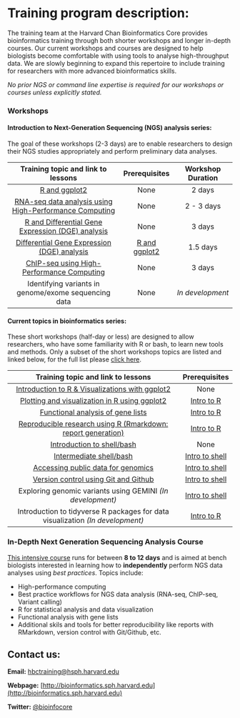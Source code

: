 # Training program description:

The training team at the Harvard Chan Bioinformatics Core provides bioinformatics training through both shorter workshops and longer in-depth courses. Our current workshops and courses are designed to help biologists become comfortable with using tools to analyse high-throughput data. We are slowly beginning to expand this repertoire to include training for researchers with more advanced bioinformatics skills.

*No prior NGS or command line expertise is required for our workshops or courses unless explicitly stated.*

### Workshops

#### Introduction to Next-Generation Sequencing (NGS) analysis series: 

The goal of these workshops (2-3 days) are to enable researchers to design their NGS studies appropriately and perform preliminary data analyses.

| Training topic and link to lessons | Prerequisites | Workshop Duration |
:----------:|:----------:|:----------:|
| [R and ggplot2](https://hbctraining.github.io/Intro-to-R/) | None | 2 days |
| [RNA-seq data analysis using High-Performance Computing](https://hbctraining.github.io/Intro-to-rnaseq-hpc-O2/) | None | 2 - 3 days |
| [R and Differential Gene Expression (DGE) analysis](https://hbctraining.github.io/Intro-to-R-with-DGE/) | None | 3 days |
| [Differential Gene Expression (DGE) analysis](https://hbctraining.github.io/DGE_workshop/) | [R and ggplot2](https://hbctraining.github.io/Intro-to-R/) | 1.5 days |
| [ChIP-seq using High-Performance Computing](https://hbctraining.github.io/Intro-to-ChIPseq/) | None  | 3 days |
| Identifying variants in genome/exome sequencing data  | None | *In development* |

#### Current topics in bioinformatics series:

These short workshops (half-day or less) are designed to allow researchers, who have some familiarity with R or bash, to learn new tools and methods. Only a subset of the short workshops topics are listed and linked below, for the full list please [click here](https://hbctraining.github.io/Training-modules/).

| Training topic and link to lessons | Prerequisites | 
:----------:|:----------:|
| [Introduction to R & Visualizations with ggplot2](https://hbctraining.github.io/Training-modules/IntroR_ggplot2/) | None |
| [Plotting and visualization in R using ggplot2](https://hbctraining.github.io/Training-modules/Visualization_in_R/) | [Intro to R](https://hbctraining.github.io/Training-modules/IntroR_ggplot2/) |
| [Functional analysis of gene lists](https://hbctraining.github.io/Training-modules/DGE-functional-analysis/) | [Intro to R](https://hbctraining.github.io/Training-modules/IntroR_ggplot2/) |
| [Reproducible research using R (Rmarkdown: report generation)](https://hbctraining.github.io/Training-modules/Rmarkdown/) | [Intro to R](https://hbctraining.github.io/Training-modules/IntroR_ggplot2/) |
| [Introduction to shell/bash](https://hbctraining.github.io/Training-modules/Intro_shell/) | None | 
| [Intermediate shell/bash](https://hbctraining.github.io/Training-modules/Intermediate_shell/) | [Intro to shell](https://hbctraining.github.io/Training-modules/Intro_shell/) | 
| [Accessing public data for genomics](https://hbctraining.github.io/Accessing_public_genomic_data) | [Intro to shell](https://hbctraining.github.io/Training-modules/Intro_shell/) | 
| [Version control using Git and Github](https://hbctraining.github.io/Training-modules/Git-Github/) | [Intro to shell](https://hbctraining.github.io/Training-modules/Intro_shell/) |
| Exploring genomic variants using GEMINI *(In development)* | [Intro to shell](https://hbctraining.github.io/Training-modules/Intro_shell/) |
| Introduction to tidyverse R packages for data visualization *(In development)* | [Intro to R](https://hbctraining.github.io/Training-modules/IntroR_ggplot2/) | 

### In-Depth Next Generation Sequencing Analysis Course

[This intensive course](https://hbctraining.github.io/In-depth-NGS-Data-Analysis-Course/) runs for between **8 to 12 days** and is aimed at bench biologists interested in learning how to **independently** perform NGS data analyses using *best practices*. Topics include:

  * High-performance computing
  * Best practice workflows for NGS data analysis (RNA-seq, ChIP-seq, Variant calling)
  * R for statistical analysis and data visualization
  * Functional analysis with gene lists
  * Additional skils and tools for better reproducibility like reports with RMarkdown, version control with Git/Github, etc.

## Contact us:

**Email:** [hbctraining@hsph.harvard.edu](mailto:hbctraining@hsph.harvard.edu)

**Webpage:** [http://bioinformatics.sph.harvard.edu](http://bioinformatics.sph.harvard.edu)

**Twitter:** [@bioinfocore](http://twitter.com/bioinfocore)
